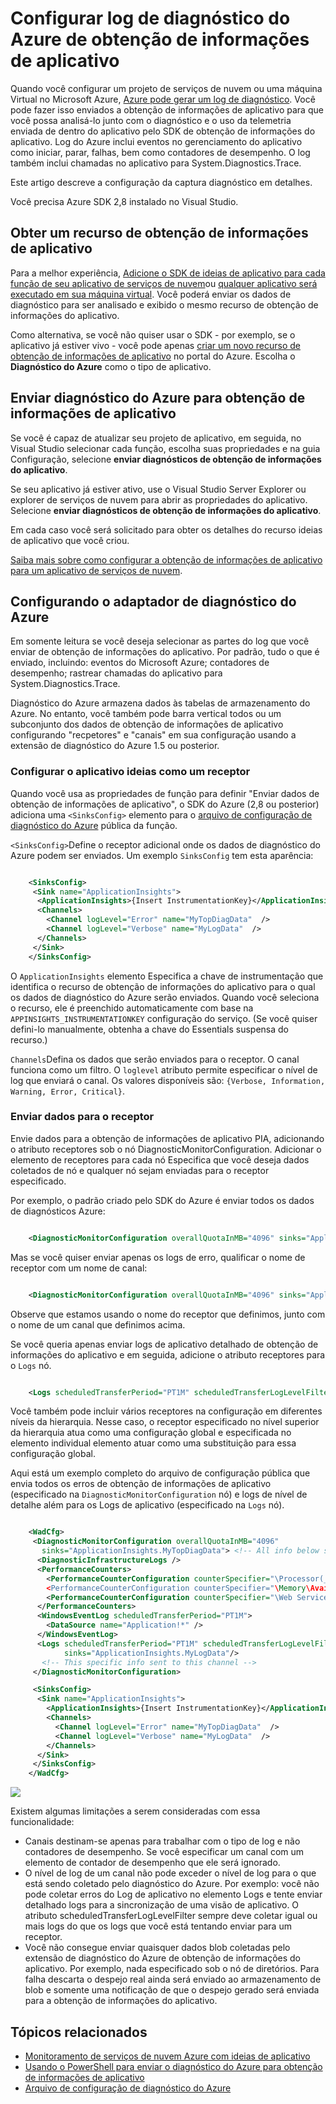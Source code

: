 <properties
    pageTitle="Enviar logs de diagnóstico do Azure para obtenção de informações de aplicativo"
    description="Configure os detalhes dos logs de diagnóstico de serviços de nuvem do Azure que são enviados para o portal de obtenção de informações do aplicativo."
    services="application-insights"
    documentationCenter=".net"
    authors="sbtron"
    manager="douge"/>

<tags
    ms.service="application-insights"
    ms.workload="tbd"
    ms.tgt_pltfrm="ibiza"
    ms.devlang="na"
    ms.topic="article"
    ms.date="11/17/2015"
    ms.author="awills"/>

# <a name="configure-azure-diagnostic-logging-to-application-insights"></a>Configurar log de diagnóstico do Azure de obtenção de informações de aplicativo

Quando você configurar um projeto de serviços de nuvem ou uma máquina Virtual no Microsoft Azure, [Azure pode gerar um log de diagnóstico](../vs-azure-tools-diagnostics-for-cloud-services-and-virtual-machines.md). Você pode fazer isso enviados a obtenção de informações de aplicativo para que você possa analisá-lo junto com o diagnóstico e o uso da telemetria enviada de dentro do aplicativo pelo SDK de obtenção de informações do aplicativo. Log do Azure inclui eventos no gerenciamento do aplicativo como iniciar, parar, falhas, bem como contadores de desempenho. O log também inclui chamadas no aplicativo para System.Diagnostics.Trace.

Este artigo descreve a configuração da captura diagnóstico em detalhes.

Você precisa Azure SDK 2,8 instalado no Visual Studio.

## <a name="get-an-application-insights-resource"></a>Obter um recurso de obtenção de informações de aplicativo

Para a melhor experiência, [Adicione o SDK de ideias de aplicativo para cada função de seu aplicativo de serviços de nuvem](app-insights-cloudservices.md)ou [qualquer aplicativo será executado em sua máquina virtual](app-insights-overview.md). Você poderá enviar os dados de diagnóstico para ser analisado e exibido o mesmo recurso de obtenção de informações do aplicativo.

Como alternativa, se você não quiser usar o SDK - por exemplo, se o aplicativo já estiver vivo - você pode apenas [criar um novo recurso de obtenção de informações de aplicativo](app-insights-create-new-resource.md) no portal do Azure. Escolha o **Diagnóstico do Azure** como o tipo de aplicativo.


## <a name="send-azure-diagnostics-to-application-insights"></a>Enviar diagnóstico do Azure para obtenção de informações de aplicativo

Se você é capaz de atualizar seu projeto de aplicativo, em seguida, no Visual Studio selecionar cada função, escolha suas propriedades e na guia Configuração, selecione **enviar diagnósticos de obtenção de informações do aplicativo**.

Se seu aplicativo já estiver ativo, use o Visual Studio Server Explorer ou explorer de serviços de nuvem para abrir as propriedades do aplicativo. Selecione **enviar diagnósticos de obtenção de informações do aplicativo**.

Em cada caso você será solicitado para obter os detalhes do recurso ideias de aplicativo que você criou.

[Saiba mais sobre como configurar a obtenção de informações de aplicativo para um aplicativo de serviços de nuvem](app-insights-cloudservices.md).

## <a name="configuring-the-azure-diagnostics-adapter"></a>Configurando o adaptador de diagnóstico do Azure

Em somente leitura se você deseja selecionar as partes do log que você enviar de obtenção de informações do aplicativo. Por padrão, tudo o que é enviado, incluindo: eventos do Microsoft Azure; contadores de desempenho; rastrear chamadas do aplicativo para System.Diagnostics.Trace.

Diagnóstico do Azure armazena dados às tabelas de armazenamento do Azure. No entanto, você também pode barra vertical todos ou um subconjunto dos dados de obtenção de informações de aplicativo configurando "recpetores" e "canais" em sua configuração usando a extensão de diagnóstico do Azure 1.5 ou posterior.

### <a name="configure-application-insights-as-a-sink"></a>Configurar o aplicativo ideias como um receptor

Quando você usa as propriedades de função para definir "Enviar dados de obtenção de informações de aplicativo", o SDK do Azure (2,8 ou posterior) adiciona uma `<SinksConfig>` elemento para o [arquivo de configuração de diagnóstico do Azure](https://msdn.microsoft.com/library/azure/dn782207.aspx) pública da função.

`<SinksConfig>`Define o receptor adicional onde os dados de diagnóstico do Azure podem ser enviados.  Um exemplo `SinksConfig` tem esta aparência:

```xml

    <SinksConfig>
     <Sink name="ApplicationInsights">
      <ApplicationInsights>{Insert InstrumentationKey}</ApplicationInsights>
      <Channels>
        <Channel logLevel="Error" name="MyTopDiagData"  />
        <Channel logLevel="Verbose" name="MyLogData"  />
      </Channels>
     </Sink>
    </SinksConfig>

```

O `ApplicationInsights` elemento Especifica a chave de instrumentação que identifica o recurso de obtenção de informações do aplicativo para o qual os dados de diagnóstico do Azure serão enviados. Quando você seleciona o recurso, ele é preenchido automaticamente com base na `APPINSIGHTS_INSTRUMENTATIONKEY` configuração do serviço. (Se você quiser defini-lo manualmente, obtenha a chave do Essentials suspensa do recurso.)

`Channels`Defina os dados que serão enviados para o receptor. O canal funciona como um filtro. O `loglevel` atributo permite especificar o nível de log que enviará o canal. Os valores disponíveis são: `{Verbose, Information, Warning, Error, Critical}`.

### <a name="send-data-to-the-sink"></a>Enviar dados para o receptor

Envie dados para a obtenção de informações de aplicativo PIA, adicionando o atributo receptores sob o nó DiagnosticMonitorConfiguration. Adicionar o elemento de receptores para cada nó Especifica que você deseja dados coletados de nó e qualquer nó sejam enviadas para o receptor especificado.

Por exemplo, o padrão criado pelo SDK do Azure é enviar todos os dados de diagnósticos Azure:

```xml

    <DiagnosticMonitorConfiguration overallQuotaInMB="4096" sinks="ApplicationInsights">
```

Mas se você quiser enviar apenas os logs de erro, qualificar o nome de receptor com um nome de canal:

```xml

    <DiagnosticMonitorConfiguration overallQuotaInMB="4096" sinks="ApplicationInsights.MyTopDiagdata">
```

Observe que estamos usando o nome do receptor que definimos, junto com o nome de um canal que definimos acima.

Se você queria apenas enviar logs de aplicativo detalhado de obtenção de informações do aplicativo e em seguida, adicione o atributo receptores para o `Logs` nó.

```xml

    <Logs scheduledTransferPeriod="PT1M" scheduledTransferLogLevelFilter="Verbose" sinks="ApplicationInsights.MyLogData"/>
```

Você também pode incluir vários receptores na configuração em diferentes níveis da hierarquia. Nesse caso, o receptor especificado no nível superior da hierarquia atua como uma configuração global e especificada no elemento individual elemento atuar como uma substituição para essa configuração global.

Aqui está um exemplo completo do arquivo de configuração pública que envia todos os erros de obtenção de informações de aplicativo (especificado na `DiagnosticMonitorConfiguration` nó) e logs de nível de detalhe além para os Logs de aplicativo (especificado na `Logs` nó).

```xml

    <WadCfg>
     <DiagnosticMonitorConfiguration overallQuotaInMB="4096"
       sinks="ApplicationInsights.MyTopDiagData"> <!-- All info below sent to this channel -->
      <DiagnosticInfrastructureLogs />
      <PerformanceCounters>
        <PerformanceCounterConfiguration counterSpecifier="\Processor(_Total)\% Processor Time" sampleRate="PT3M" sinks="ApplicationInsights.MyLogData/>
        <PerformanceCounterConfiguration counterSpecifier="\Memory\Available MBytes" sampleRate="PT3M" />
        <PerformanceCounterConfiguration counterSpecifier="\Web Service(_Total)\Bytes Total/Sec" sampleRate="PT3M" />
      </PerformanceCounters>
      <WindowsEventLog scheduledTransferPeriod="PT1M">
        <DataSource name="Application!*" />
      </WindowsEventLog>
      <Logs scheduledTransferPeriod="PT1M" scheduledTransferLogLevelFilter="Verbose"
            sinks="ApplicationInsights.MyLogData"/>
       <!-- This specific info sent to this channel -->
     </DiagnosticMonitorConfiguration>

     <SinksConfig>
      <Sink name="ApplicationInsights">
        <ApplicationInsights>{Insert InstrumentationKey}</ApplicationInsights>
        <Channels>
          <Channel logLevel="Error" name="MyTopDiagData"  />
          <Channel logLevel="Verbose" name="MyLogData"  />
        </Channels>
      </Sink>
     </SinksConfig>
    </WadCfg>
```

![](./media/app-insights-azure-diagnostics/diagnostics-publicconfig.png)

Existem algumas limitações a serem consideradas com essa funcionalidade:

* Canais destinam-se apenas para trabalhar com o tipo de log e não contadores de desempenho. Se você especificar um canal com um elemento de contador de desempenho que ele será ignorado.
* O nível de log de um canal não pode exceder o nível de log para o que está sendo coletado pelo diagnóstico do Azure. Por exemplo: você não pode coletar erros do Log de aplicativo no elemento Logs e tente enviar detalhado logs para a sincronização de uma visão de aplicativo. O atributo scheduledTransferLogLevelFilter sempre deve coletar igual ou mais logs do que os logs que você está tentando enviar para um receptor.
* Você não consegue enviar quaisquer dados blob coletadas pelo extensão de diagnóstico do Azure de obtenção de informações do aplicativo. Por exemplo, nada especificado sob o nó de diretórios. Para falha descarta o despejo real ainda será enviado ao armazenamento de blob e somente uma notificação de que o despejo gerado será enviada para a obtenção de informações do aplicativo.

## <a name="related-topics"></a>Tópicos relacionados

* [Monitoramento de serviços de nuvem Azure com ideias de aplicativo](app-insights-cloudservices.md)
* [Usando o PowerShell para enviar o diagnóstico do Azure para obtenção de informações de aplicativo](app-insights-powershell-azure-diagnostics.md)
* [Arquivo de configuração de diagnóstico do Azure](https://msdn.microsoft.com/library/azure/dn782207.aspx)
